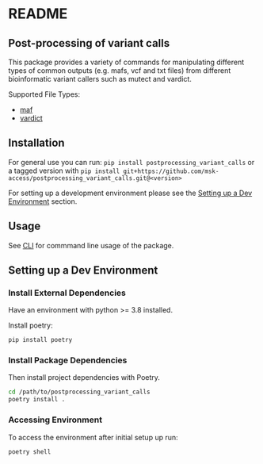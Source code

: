 # README

## Post-processing of variant calls

This package provides a variety of commands for manipulating different types of common outputs (e.g. mafs, vcf and txt files) from different bioinformatic variant callers such as mutect and vardict.

Supported File Types:

* [maf](https://github.com/msk-access/postprocessing\_variant\_calls/blob/main/docs/docs/MAF.md)
* [vardict](https://github.com/msk-access/postprocessing\_variant\_calls/blob/main/docs/docs/VARDICT.md)

## Installation

For general use you can run: `pip install postprocessing_variant_calls` or a tagged version with `pip install git+https://github.com/msk-access/postprocessing_variant_calls.git@<version>`

For setting up a development environment please see the [Setting up a Dev Environment](./#Setting-up-a-Dev-Environment) section.

## Usage

See [CLI](https://github.com/msk-access/postprocessing\_variant\_calls/blob/main/docs/docs/CLI.md) for commmand line usage of the package.

## Setting up a Dev Environment

### Install External Dependencies

Have an environment with python >= 3.8 installed.

Install poetry:

```bash
pip install poetry
```

### Install Package Dependencies

Then install project dependencies with Poetry.

```bash
cd /path/to/postprocessing_variant_calls
poetry install .
```

### Accessing Environment

To access the environment after initial setup up run:

```bash
poetry shell
```
